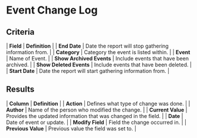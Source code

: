 # Event Change Log

## Criteria

| **Field** | **Definition** |
| **End Date** | Date the report will stop gathering information from. |
| **Category** | Category the event is listed within. |
| **Event** | Name of Event. |
| **Show Archived Events** | Include events that have been archived. |
| **Show Deleted Events** | Include events that have been deleted. |
| **Start Date** | Date the report will start gathering information from. |

## Results

| **Column** | **Definition** |
| **Action** | Defines what type of change was done. |
| **Author** | Name of the person who modified the change. |
| **Current Value** | Provides the updated information that was changed in the field. |
| **Date** | Date of event or update. |
| **Modify Field** | Field the change occurred in. |
| **Previous Value** | Previous value the field was set to. |


